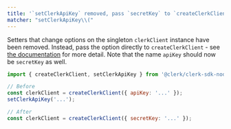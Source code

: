 ```yaml
---
title: '`setClerkApiKey` removed, pass `secretKey` to `createClerkClient` instead'
matcher: "setClerkApiKey\\("
---
```


Setters that change options on the singleton `clerkClient` instance have been removed. Instead, pass the option directly to `createClerkClient` - see [the documentation](https://clerk.com/docs/references/nodejs/overview#customizing-resources) for more detail. Note that the name `apiKey` should now be `secretKey` as well.

```js
import { createClerkClient, setClerkApiKey } from '@clerk/clerk-sdk-node';

// Before
const clerkClient = createClerkClient({ apiKey: '...' });
setClerkApiKey('...');

// After
const clerkClient = createClerkClient({ secretKey: '...' });
```
